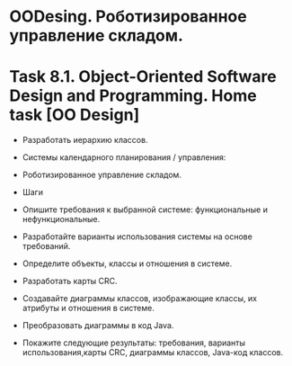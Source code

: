 # OODesing. Роботизированное управление складом.

# Task 8.1. Object-Oriented Software Design and Programming. Home task [OO Design]

* Разработать иерархию классов.

*	Системы календарного планирования / управления:
*	Роботизированное управление складом.
* Шаги
* Опишите требования к выбранной системе: функциональные и нефункциональные.
* Разработайте варианты использования системы на основе требований.
* Определите объекты, классы и отношения в системе. 
* Разработать карты CRC.
* Создавайте диаграммы классов, изображающие классы, их атрибуты и отношения в системе.
*	Преобразовать диаграммы в код Java. 

* Покажите   следующие  результаты: требования, варианты использования,карты CRC, диаграммы классов, Java-код классов.
